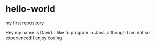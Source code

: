 # hello-world
my first repository


Hey my name is David. I like to program in Java, although I am not so experienced I enjoy coding.
